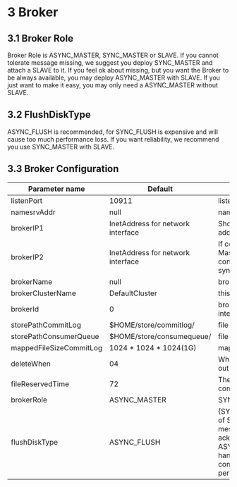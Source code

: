# 3 Broker

## 3.1 Broker Role
Broker Role is ASYNC_MASTER, SYNC_MASTER or SLAVE. If you cannot tolerate message missing, we suggest you deploy SYNC_MASTER and attach a SLAVE to it. If you feel ok about missing, but you want the Broker to be always available, you may deploy ASYNC_MASTER with SLAVE. If you just want to make it easy, you may only need a ASYNC_MASTER without SLAVE.
## 3.2 FlushDiskType
ASYNC_FLUSH is recommended, for SYNC_FLUSH is expensive and will cause too much performance loss. If you want reliability, we recommend you use SYNC_MASTER with SLAVE.
## 3.3 Broker Configuration
| Parameter name                          | Default                        | Description                                                         |
| ------------------------------- | ----------------------------- | ------------------------------------------------------------ |
| listenPort                   | 10911              | listen port for client |
| namesrvAddr       | null                         | name server address     |
| brokerIP1 | InetAddress for network interface                         | Should be configured if having multiple addresses |
| brokerIP2 | InetAddress for network interface                         | If configured for the Master broker in the Master/Slave cluster, slave broker will connect to this port for data synchronization   |
| brokerName        | null                         | broker name                           |
| brokerClusterName                    | DefaultCluster                  | this broker belongs to which cluster           |
| brokerId             | 0                              | broker id, 0 means master, positive integers mean slave                                                 |
| storePathCommitLog                     | $HOME/store/commitlog/                              | file path for commit log                                                 |
| storePathConsumerQueue                  | $HOME/store/consumequeue/                              | file path for consume queue                                              |
| mappedFileSizeCommitLog    | 1024 * 1024 * 1024(1G) | mapped file size for commit log                                        |​ 
| deleteWhen     | 04 | When to delete the commitlog which is out of the reserve time                                        |​ 
| fileReservedTime     | 72 | The number of hours to keep a commitlog before deleting it                                        |​ 
| brokerRole     | ASYNC_MASTER | SYNC_MASTER/ASYNC_MASTER/SLAVE                                        |​ 
| flushDiskType     | ASYNC_FLUSH | {SYNC_FLUSH/ASYNC_FLUSH}. Broker of SYNC_FLUSH mode flushes each message onto disk before acknowledging producer. Broker of ASYNC_FLUSH mode, on the other hand, takes advantage of group-committing, achieving better performance.                                        |​